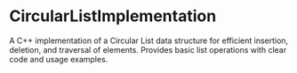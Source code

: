 # CircularListImplementation
A C++ implementation of a Circular List data structure for efficient insertion, deletion, and traversal of elements. Provides basic list operations with clear code and usage examples.
